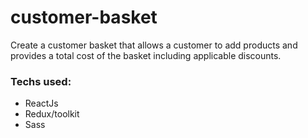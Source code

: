 # customer-basket
Create a customer basket that allows a customer to add products and provides a total cost of the basket including applicable discounts.

  ### Techs used: 
  - ReactJs
  - Redux/toolkit
  - Sass 
